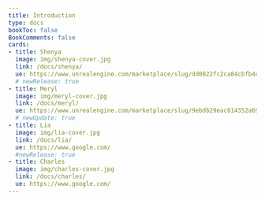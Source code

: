 ```yaml
---
title: Introduction
type: docs
bookToc: false
BookComments: false
cards:
- title: Shenya
  image: img/shenya-cover.jpg
  link: /docs/shenya/
  ue: https://www.unrealengine.com/marketplace/slug/dd0822fc2ca84cbfb4c5eb72bb21d3b2
  # newRelease: true
- title: Meryl
  image: img/meryl-cover.jpg
  link: /docs/meryl/
  ue: https://www.unrealengine.com/marketplace/slug/9ebdb29eac814352a69fd894cecf3b8e
  # newUpdate: true
- title: Lia
  image: img/lia-cover.jpg
  link: /docs/lia/
  ue: https://www.google.com/
  #newRelease: true
- title: Charles
  image: img/charles-cover.jpg
  link: /docs/charles/
  ue: https://www.google.com/
---
```


<!-- <div class="wrap-collabsible">
  <input id="collapsible" class="toggle" type="checkbox">
  <label for="collapsible" class="lbl-toggle">Updates</label>
  <div class="collapsible-content">
    <div class="content-inner">
{{< columns >}}

---

**March 21, 2023**

I am working on rebuilding the characters documentation and creating a male and female elves.

<--- >


{{< /columns >}}
    </div>
  </div>
</div> -->
